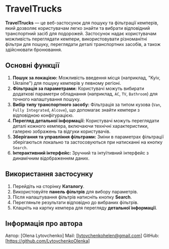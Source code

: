 # TravelTrucks

**TravelTrucks** — це веб-застосунок для пошуку та фільтрації кемперів, який дозволяє користувачам легко знайти та вибрати відповідний транспортний засіб для подорожей. Застосунок надає користувачам можливість переглядати кемпери, використовувати різноманітні фільтри для пошуку, переглядати деталі транспортних засобів, а також здійснювати бронювання.

## Основні функції

1. **Пошук за локацією:** Можливість введення місця (наприклад, "Kyiv, Ukraine") для пошуку кемперів у певному регіоні.
2. **Фільтрація за параметрами:** Користувачі можуть вибирати додаткові параметри обладнання (наприклад, `AC`, `TV`, `Bathroom`) для точного налаштування пошуку.
3. **Вибір типу транспортного засобу:** Фільтрація за типом кузова (`Van`, `Fully Integrated`, `Alcove`), що допомагає знайти кемпери з відповідною конфігурацією.
4. **Перегляд детальної інформації:** Користувачі можуть переглядати деталі кожного кемпера, включаючи технічні характеристики, галерею зображень та відгуки користувачів.
5. **Зберігання та управління фільтрами:** Зміни в параметрах фільтрації зберігаються локально та застосовуються при натисканні на кнопку `Search`.
6. **Інтерактивний інтерфейс:** Зручний та інтуїтивний інтерфейс з динамічним відображенням даних.

## Використання застосунку

1. Перейдіть на сторінку **Каталогу**.
2. Використовуйте **панель фільтрів** для вибору параметрів.
3. Після налаштування фільтрів натисніть кнопку **Search**.
4. Перегляньте результати відповідно до вибраних фільтрів.
5. Клацніть на картку кемпера для перегляду **детальної інформації**.

## Інформація про автора

Автор: [Olena Lytovchenko]
Mail: [lytovchenkohelen@gmail.com]
GitHub: [https://github.com/LytovchenkoOlenka]
